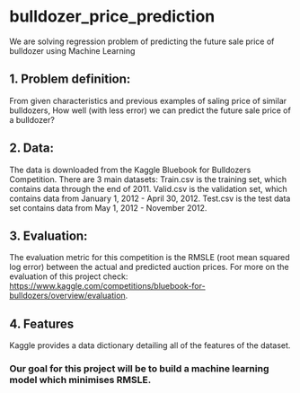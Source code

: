 # bulldozer_price_prediction
We are solving regression problem of predicting the future sale price of bulldozer using Machine Learning

## 1. Problem definition:
From given characteristics and previous examples of saling price of similar bulldozers, How well (with less error) we can predict the future sale price of a bulldozer?

## 2. Data:
The data is downloaded from the Kaggle Bluebook for Bulldozers Competition.
There are 3 main datasets:
  Train.csv is the training set, which contains data through the end of 2011.
  Valid.csv is the validation set, which contains data from January 1, 2012 - April 30, 2012.
  Test.csv is the test data set contains data from May 1, 2012 - November 2012.

## 3. Evaluation:
The evaluation metric for this competition is the RMSLE (root mean squared log error) between the actual and predicted auction prices.
For more on the evaluation of this project check: https://www.kaggle.com/competitions/bluebook-for-bulldozers/overview/evaluation.

## 4. Features
Kaggle provides a data dictionary detailing all of the features of the dataset.

### Our goal for this project will be to build a machine learning model which minimises RMSLE.
